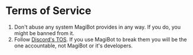 # Terms of Service

1. Don't abuse any system MagiBot provides in any way. If you do, you might be banned from it.
2. Follow [Discord's TOS](https://discord.com/terms). If you use MagiBot to break them you will be the one accountable, not MagiBot or it's developers.
